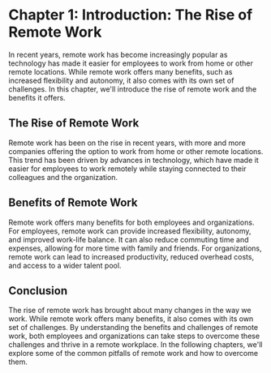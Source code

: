 Chapter 1: Introduction: The Rise of Remote Work
================================================

In recent years, remote work has become increasingly popular as technology has made it easier for employees to work from home or other remote locations. While remote work offers many benefits, such as increased flexibility and autonomy, it also comes with its own set of challenges. In this chapter, we'll introduce the rise of remote work and the benefits it offers.

The Rise of Remote Work
-----------------------

Remote work has been on the rise in recent years, with more and more companies offering the option to work from home or other remote locations. This trend has been driven by advances in technology, which have made it easier for employees to work remotely while staying connected to their colleagues and the organization.

Benefits of Remote Work
-----------------------

Remote work offers many benefits for both employees and organizations. For employees, remote work can provide increased flexibility, autonomy, and improved work-life balance. It can also reduce commuting time and expenses, allowing for more time with family and friends. For organizations, remote work can lead to increased productivity, reduced overhead costs, and access to a wider talent pool.

Conclusion
----------

The rise of remote work has brought about many changes in the way we work. While remote work offers many benefits, it also comes with its own set of challenges. By understanding the benefits and challenges of remote work, both employees and organizations can take steps to overcome these challenges and thrive in a remote workplace. In the following chapters, we'll explore some of the common pitfalls of remote work and how to overcome them.

